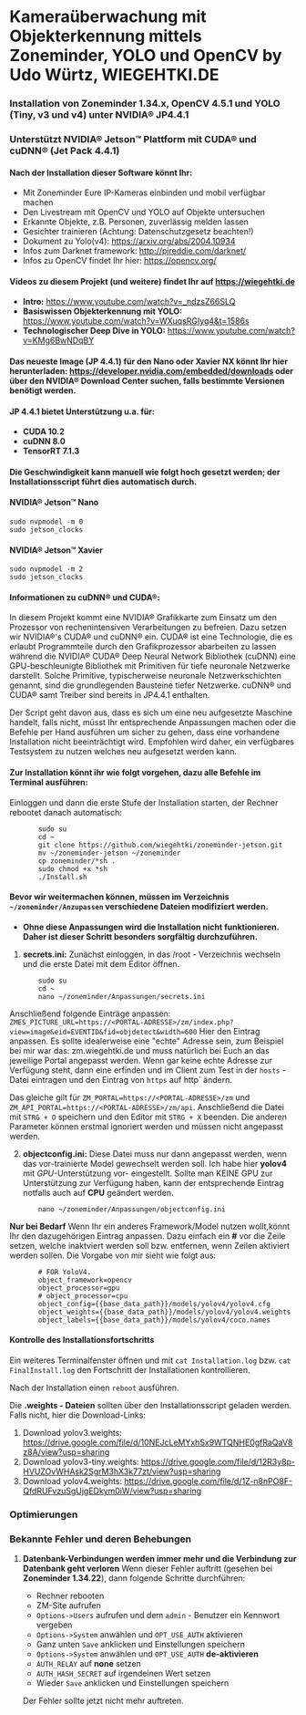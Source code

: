 # Kameraüberwachung mit Objekterkennung mittels Zoneminder, YOLO und OpenCV by Udo Würtz, WIEGEHTKI.DE
### Installation von Zoneminder 1.34.x, OpenCV 4.5.1 und YOLO (Tiny, v3 und v4) unter NVIDIA® JP4.4.1
 
### Unterstützt NVIDIA® Jetson™ Plattform mit CUDA® und cuDNN® (Jet Pack 4.4.1)

#### Nach der Installation dieser Software könnt Ihr:
* Mit Zoneminder Eure IP-Kameras einbinden und mobil verfügbar machen
* Den Livestream mit OpenCV und YOLO auf Objekte untersuchen
* Erkannte Objekte, z.B. Personen, zuverlässig melden lassen
* Gesichter trainieren (Achtung: Datenschutzgesetz beachten!)
* Dokument zu Yolo(v4): https://arxiv.org/abs/2004.10934
* Infos zum Darknet framework: http://pjreddie.com/darknet/
* Infos zu OpenCV findet Ihr hier: https://opencv.org/


#### Videos zu diesem Projekt (und weitere) findet Ihr auf https://wiegehtki.de
* **Intro:** https://www.youtube.com/watch?v=_ndzsZ66SLQ
* **Basiswissen Objekterkennung mit YOLO:** https://www.youtube.com/watch?v=WXuqsRGIyg4&t=1586s
* **Technologischer Deep Dive in YOLO:** https://www.youtube.com/watch?v=KMg6BwNDqBY

#### Das neueste Image (JP 4.4.1) für den Nano oder Xavier NX könnt Ihr hier herunterladen: https://developer.nvidia.com/embedded/downloads oder über den NVIDIA® Download Center suchen, falls bestimmte Versionen benötigt werden.
 
#### JP 4.4.1 bietet Unterstützung u.a. für:
* **CUDA 10.2**
* **cuDNN 8.0**
* **TensorRT 7.1.3**

#### Die Geschwindigkeit kann manuell wie folgt hoch gesetzt werden; der Installationsscript führt dies automatisch durch.
#### NVIDIA® Jetson™ Nano
```
sudo nvpmodel -m 0
sudo jetson_clocks
```

#### NVIDIA® Jetson™ Xavier
```
sudo nvpmodel -m 2
sudo jetson_clocks
```

#### Informationen zu cuDNN® und CUDA®:
In diesem Projekt kommt eine NVIDIA® Grafikkarte zum Einsatz um den Prozessor von rechenintensiven Verarbeitungen zu befreien. Dazu setzen wir NVIDIA®'s CUDA® und cuDNN® ein. CUDA® ist eine Technologie, die es erlaubt Programmteile durch den Grafikprozessor abarbeiten zu lassen während die NVIDIA® CUDA® Deep Neural Network Bibliothek (cuDNN) eine GPU-beschleunigte Bibliothek mit Primitiven für tiefe neuronale Netzwerke darstellt. Solche Primitive, typischerweise neuronale Netzwerkschichten genannt, sind die grundlegenden Bausteine tiefer Netzwerke. cuDNN® und CUDA® samt Treiber sind bereits in JP4.4.1 enthalten.

Der Script geht davon aus, dass es sich um eine neu aufgesetzte Maschine handelt, falls nicht, müsst Ihr entsprechende Anpassungen machen oder die Befehle per Hand ausführen um sicher zu gehen, dass eine vorhandene Installation nicht beeinträchtigt wird. Empfohlen wird daher, ein verfügbares Testsystem zu nutzen welches neu aufgesetzt werden kann.

#### Zur Installation könnt ihr wie folgt vorgehen, dazu alle Befehle im Terminal ausführen:
Einloggen und dann die erste Stufe der Installation starten, der Rechner rebootet danach automatisch:
```
       sudo su
       cd ~
       git clone https://github.com/wiegehtki/zoneminder-jetson.git
       mv ~/zoneminder-jetson ~/zoneminder
       cp zoneminder/*sh .
       sudo chmod +x *sh
       ./Install.sh      
```

#### Bevor wir weitermachen können, müssen im Verzeichnis `~/zoneminder/Anzupassen` verschiedene Dateien modifiziert werden.
* **Ohne diese Anpassungen wird die Installation nicht funktionieren. Daher ist dieser Schritt besonders sorgfältig durchzuführen.**

1. **secrets.ini:**  Zunächst einloggen, in das /root - Verzeichnis wechseln und die erste Datei mit dem Editor öffnen.
```
       sudo su
       cd ~
       nano ~/zoneminder/Anpassungen/secrets.ini
```
Anschließend folgende Einträge anpassen:
`ZMES_PICTURE_URL=https://<PORTAL-ADRESSE>/zm/index.php?view=image&eid=EVENTID&fid=objdetect&width=600` Hier den Eintrag **<PORTAL-ADRESSE>** anpassen. Es sollte idealerweise eine "echte" Adresse sein, zum Beispiel bei mir war das: zm.wiegehtki.de und muss natürlich bei Euch an das jeweilige Portal angepasst werden.
Wenn gar keine echte Adresse zur Verfügung steht, dann eine erfinden und im Client zum Test in der `hosts` - Datei eintragen und den Eintrag von `https` auf http` ändern.

Das gleiche gilt für `ZM_PORTAL=https://<PORTAL-ADRESSE>/zm` und `ZM_API_PORTAL=https://<PORTAL-ADRESSE>/zm/api`. Anschließend die Datei mit `STRG + O` speichern und den Editor mit `STRG + X` beenden. Die anderen Parameter können erstmal ignoriert werden und müssen nicht angepasst werden.


2. **objectconfig.ini:**  Diese Datei muss nur dann angepasst werden, wenn das vor-trainierte Model gewechselt werden soll. Ich habe hier **yolov4** mit *GPU*-Unterstützung vor- eingestellt. Sollte man KEINE GPU zur Unterstützung zur Verfügung haben, kann der entsprechende Eintrag notfalls auch auf **CPU** geändert werden.  
```
       nano ~/zoneminder/Anpassungen/objectconfig.ini
```
**Nur bei Bedarf** Wenn Ihr ein anderes Framework/Model nutzen wollt,könnt Ihr den dazugehörigen Eintrag anpassen. Dazu einfach ein **#** vor die Zeile setzen, welche inaktviert werden soll bzw. entfernen, wenn Zeilen aktiviert werden sollen. Die Vorgabe von mir sieht wie folgt aus:
```
       # FOR YoloV4. 
       object_framework=opencv
       object_processor=gpu 
       # object_processor=cpu
       object_config={{base_data_path}}/models/yolov4/yolov4.cfg
       object_weights={{base_data_path}}/models/yolov4/yolov4.weights
       object_labels={{base_data_path}}/models/yolov4/coco.names
```

#### Kontrolle des Installationsfortschritts

Ein weiteres Terminalfenster öffnen und mit `cat Installation.log` bzw. `cat FinalInstall.log` den Fortschritt der Installationen kontrollieren.
   
Nach der Installation einen `reboot` ausführen.
  
Die **.weights - Dateien** sollten über den Installationsscript geladen werden.
Falls nicht, hier die Download-Links:

1. Download yolov3.weights: https://drive.google.com/file/d/10NEJcLeMYxhSx9WTQNHE0gfRaQaV8z8A/view?usp=sharing
2. Download yolov3-tiny.weights: https://drive.google.com/file/d/12R3y8p-HVUZOvWHAsk2SgrM3hX3k77zt/view?usp=sharing
3. Download yolov4.weights: https://drive.google.com/file/d/1Z-n8nPO8F-QfdRUFvzuSgUjgEDkym0iW/view?usp=sharing

### Optimierungen

### Bekannte Fehler und deren Behebungen
1. **Datenbank-Verbindungen werden immer mehr und die Verbindung zur Datenbank geht verloren** 
   Wenn dieser Fehler auftritt (gesehen bei **Zoneminder 1.34.22**), dann folgende Schritte durchführen:
    * Rechner rebooten
    * ZM-Site aufrufen
    * `Options->Users` aufrufen und dem `admin` - Benutzer ein Kennwort vergeben
    * `Options->System` anwählen und `OPT_USE_AUTH` aktivieren
    * Ganz unten `Save` anklicken und Einstellungen speichern
    * `Options->System` anwählen und `OPT_USE_AUTH` **de-aktivieren**
    * `AUTH_RELAY` auf **none** setzen
    * `AUTH_HASH_SECRET` auf irgendeinen Wert setzen
    * Wieder `Save` anklicken und Einstellungen speichern
    
    Der Fehler sollte jetzt nicht mehr auftreten.
    


